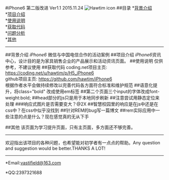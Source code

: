 #iPhone6  第二版改进 Ver1.1 2015.11.24
![Hawtim icon](/img/Small.jpg)
##目录
*[背景介绍](#背景介绍)<br>
*[项目介绍](#项目介绍)<br>
*[使用说明](#使用说明)<br>
*[获取代码](#获取代码)<br>
*[问题分析](#问题分析)<br>
*[其他](#其他)
- - -
<a name="背景介绍"></a>
##背景介绍
*iPhone6* 微信与中国电信合作的活动案例
<a name="项目介绍"></a>
##项目介绍
*iPhone6*资讯中心，设计目的是为家具销售企业的产品展示和活动资讯页面。
<a name="使用说明"></a>
##使用说明
仅供参考，不建议使用
<a name="获取代码"></a>
##获取代码
coding.net项目主页:
<https://coding.net/u/hawtim/p/H5_iPhone6><br>
github项目主页:
<https://github.com/hawtim/iPhone6>
<br>根据作者水平会做持续修改以完善代码各方面符合标准和维护规范
<a name="问题分析"></a>
##语意化提升，将class="bold" 改成使用em标签
##第二个页面三个input的字体改成font-weight:bold;
##head部分的js只是用于本地同步刷新
##注意尝试用静态定位来处理
###响应式图片是否需要变大？@2X
##智慧校园里的响应是在js中还是在css中？在css中似乎没找到
##针对REM的bug写一篇博文
##rem实际应用中一些注意的点是什么？现在感觉真的无从下手



<a name="其他"></a>
##其他
该页面为学习提升页面，只有主页面，多方面还不够完善。
****
欢迎指出该项目的各种问题，也希望能对初学者有一点点的帮助。Any question and suggestion would be better.THANKS A LOT!
****
*Email:<vastifield@163.com>

*QQ:2397321688

